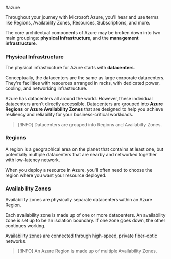 #azure 

Throughout your journey with Microsoft Azure, you'll hear and use terms like Regions, Availability Zones, Resources, Subscriptions, and more.

The core architectual components of Azure may be broken down into two main groupings: **physical infrastructure**, and the **management infrastructure**.

### Physical Infrastructure
The physical infrastructure for Azure starts with **datacenters**.

Conceptually, the datacenters are the same as large corporate datacenters. They're facilities with resources arranged in racks, with dedicated power, cooling, and networking infrastructure.

Azure has datacenters all around the world. However, these individual datacenters aren't directly accessible. Datacenters are grouped into **Azure Regions** or **Azure Availability Zones** that are designed to help you achieve resiliency and reliability for your business-critical workloads.

> [!INFO]
> Datacenters are grouped into Regions and Availabilty Zones.

### Regions
A region is a geographical area on the planet that contains at least one, but potentially multiple datacenters that are nearby and networked together with low-latency network.

When you deploy a resource in Azure, you'll often need to choose the region where you want your resource deployed.

### Availability Zones
Availability zones are physically separate datacenters within an Azure Region.

Each availability zone is made up of one or more datacenters. An availability zone is set up to be an isolation boundary. If one zone goes down, the other continues working.

Availability zones are connected through high-speed, private fiber-optic networks.

> [!INFO]
> An Azure Region is made up of multiple Availability Zones.

